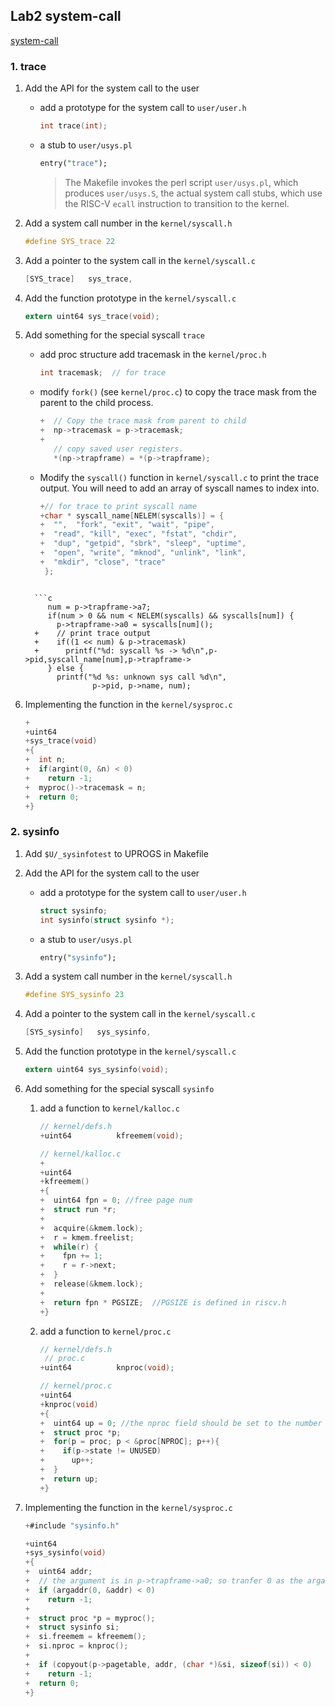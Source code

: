 ## Lab2 system-call

[system-call](https://pdos.csail.mit.edu/6.828/2020/labs/syscall.html)

### 1. trace

1. Add the API for the system call to the user

   - add a prototype for the system call to `user/user.h`

     ```c
     int trace(int);
     ```

   - a stub to `user/usys.pl`

     ```perl
     entry("trace");
     ```

     > The Makefile invokes the perl script `user/usys.pl`, which produces `user/usys.S`, the actual system call stubs, which use the RISC-V `ecall` instruction to transition to the kernel.

2. Add a system call number in the `kernel/syscall.h` 

   ```c
   #define SYS_trace 22
   ```

3. Add a pointer to the system call in the `kernel/syscall.c`

   ```c
   [SYS_trace]   sys_trace,
   ```

4. Add the function prototype in the `kernel/syscall.c`

   ```c
   extern uint64 sys_trace(void);
   ```

5. Add something for the special syscall `trace`

   - add proc structure add tracemask in the `kernel/proc.h`

     ```c
     int tracemask;  // for trace
     ```

   - modify `fork()` (see `kernel/proc.c`) to copy the trace mask from the parent to the child process.

     ```c
     +  // Copy the trace mask from parent to child
     +  np->tracemask = p->tracemask;
     +
        // copy saved user registers.
        *(np->trapframe) = *(p->trapframe);
     
     ```
     
   - Modify the `syscall()` function in `kernel/syscall.c` to print the trace output. You will need to add an array of syscall names to index into.

     ```c
     +// for trace to print syscall name
     +char * syscall_name[NELEM(syscalls)] = {
     +  "",  "fork", "exit", "wait", "pipe",
     +  "read", "kill", "exec", "fstat", "chdir",
     +  "dup", "getpid", "sbrk", "sleep", "uptime",
     +  "open", "write", "mknod", "unlink", "link",
     +  "mkdir", "close", "trace"
      };
   ```
     
     ```c
        num = p->trapframe->a7;
        if(num > 0 && num < NELEM(syscalls) && syscalls[num]) {
          p->trapframe->a0 = syscalls[num]();
     +    // print trace output
     +    if((1 << num) & p->tracemask)
     +      printf("%d: syscall %s -> %d\n",p->pid,syscall_name[num],p->trapframe->
        } else {
          printf("%d %s: unknown sys call %d\n",
                  p->pid, p->name, num);
     ```

6. Implementing the function in the `kernel/sysproc.c`

   ```c
   +
   +uint64
   +sys_trace(void)
   +{
   +  int n;
   +  if(argint(0, &n) < 0)
   +    return -1;
   +  myproc()->tracemask = n;
   +  return 0;
   +}
   ```

### 2. sysinfo

1. Add `$U/_sysinfotest` to UPROGS in Makefile

2. Add the API for the system call to the user

      - add a prototype for the system call to `user/user.h`

        ```c
        struct sysinfo;
        int sysinfo(struct sysinfo *);
        ```

      - a stub to `user/usys.pl`

        ```perl
        entry("sysinfo");
        ```

3. Add a system call number in the `kernel/syscall.h` 

   ```c
   #define SYS_sysinfo 23
   ```

4. Add a pointer to the system call in the `kernel/syscall.c`

   ```c
   [SYS_sysinfo]   sys_sysinfo,
   ```

5. Add the function prototype in the `kernel/syscall.c`

   ```c
   extern uint64 sys_sysinfo(void);
   ```

6. Add something for the special syscall `sysinfo`

   1. add a function to `kernel/kalloc.c`

      ```c
      // kernel/defs.h
      +uint64          kfreemem(void);
      
      // kernel/kalloc.c
      +
      +uint64
      +kfreemem()
      +{
      +  uint64 fpn = 0; //free page num
      +  struct run *r;
      +
      +  acquire(&kmem.lock);
      +  r = kmem.freelist;
      +  while(r) {
      +    fpn += 1;
      +    r = r->next;
      +  }
      +  release(&kmem.lock);
      +
      +  return fpn * PGSIZE;  //PGSIZE is defined in riscv.h
      +}
      ```

   2. add a function to `kernel/proc.c`

      ```c
      // kernel/defs.h
       // proc.c
      +uint64          knproc(void);
      
      // kernel/proc.c
      +uint64
      +knproc(void)
      +{
      +  uint64 up = 0; //the nproc field should be set to the number of processes whose state is not UNUSED
      +  struct proc *p;
      +  for(p = proc; p < &proc[NPROC]; p++){
      +    if(p->state != UNUSED)
      +      up++;
      +  }
      +  return up;
      +}
      ```

7. Implementing the function in the `kernel/sysproc.c`

   ```c
   +#include "sysinfo.h"
   
   +uint64
   +sys_sysinfo(void)
   +{
   +  uint64 addr;
   +  // the argument is in p->trapframe->a0; so tranfer 0 as the argaddr argument.
   +  if (argaddr(0, &addr) < 0)
   +    return -1;
   +
   +  struct proc *p = myproc();
   +  struct sysinfo si;
   +  si.freemem = kfreemem();
   +  si.nproc = knproc();
   +
   +  if (copyout(p->pagetable, addr, (char *)&si, sizeof(si)) < 0)
   +    return -1;
   +  return 0;
   +}
   ```

   

